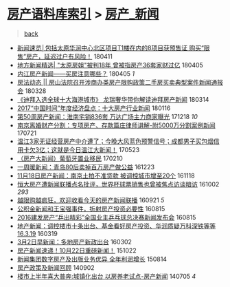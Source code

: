 [房产语料库索引](../../README.md)  > [房产_新闻](房产_新闻.md)
====
> [back](../README.md)

- [新闻速览│包括太原华润中心北区项目T1楼在内的8项目获预售证 购买“限售”房产，延迟过户有风险！](http://jkwz.applinzi.com/ittc/7090721015149888523.html#%E6%96%B0%E9%97%BB%E9%80%9F%E8%A7%88%E2%94%82%E5%8C%85%E6%8B%AC%E5%A4%AA%E5%8E%9F%E5%8D%8E%E6%B6%A6%E4%B8%AD%E5%BF%83%E5%8C%97%E5%8C%BA%E9%A1%B9%E7%9B%AET1%E6%A5%BC%E5%9C%A8%E5%86%85%E7%9A%848%E9%A1%B9%E7%9B%AE%E8%8E%B7%E9%A2%84%E5%94%AE%E8%AF%81+%E8%B4%AD%E4%B9%B0%E2%80%9C%E9%99%90%E5%94%AE%E2%80%9D%E6%88%BF%E4%BA%A7%EF%BC%8C%E5%BB%B6%E8%BF%9F%E8%BF%87%E6%88%B7%E6%9C%89%E9%A3%8E%E9%99%A9%EF%BC%81) 180411  
- [地方新闻精选| &quot;太原房姐&quot;被判18年 曾被指房产36套家财过亿](http://jkwz.applinzi.com/ittc/7088561397392999434.html#%E5%9C%B0%E6%96%B9%E6%96%B0%E9%97%BB%E7%B2%BE%E9%80%89%7C+%26quot%3B%E5%A4%AA%E5%8E%9F%E6%88%BF%E5%A7%90%26quot%3B%E8%A2%AB%E5%88%A418%E5%B9%B4+%E6%9B%BE%E8%A2%AB%E6%8C%87%E6%88%BF%E4%BA%A736%E5%A5%97%E5%AE%B6%E8%B4%A2%E8%BF%87%E4%BA%BF) 180405  
- [内江房产新闻——买房注意哪些？](http://jkwz.applinzi.com/ittc/7088520860338226183.html#%E5%86%85%E6%B1%9F%E6%88%BF%E4%BA%A7%E6%96%B0%E9%97%BB%E2%80%94%E2%80%94%E4%B9%B0%E6%88%BF%E6%B3%A8%E6%84%8F%E5%93%AA%E4%BA%9B%EF%BC%9F) 180405 *1* 
- [房法动态 || 房山法院召开涉商办类房产限购政策二手房买卖典型案件新闻通报会](http://jkwz.applinzi.com/ittc/7085524843212833798.html#%E6%88%BF%E6%B3%95%E5%8A%A8%E6%80%81+%7C%7C+%E6%88%BF%E5%B1%B1%E6%B3%95%E9%99%A2%E5%8F%AC%E5%BC%80%E6%B6%89%E5%95%86%E5%8A%9E%E7%B1%BB%E6%88%BF%E4%BA%A7%E9%99%90%E8%B4%AD%E6%94%BF%E7%AD%96%E4%BA%8C%E6%89%8B%E6%88%BF%E4%B9%B0%E5%8D%96%E5%85%B8%E5%9E%8B%E6%A1%88%E4%BB%B6%E6%96%B0%E9%97%BB%E9%80%9A%E6%8A%A5%E4%BC%9A) 180328  
- [《迪拜入选全球十大海港城市》 龙瑞奢华带你解读迪拜房产新闻](http://jkwz.applinzi.com/ittc/7080277656216273930.html#%E3%80%8A%E8%BF%AA%E6%8B%9C%E5%85%A5%E9%80%89%E5%85%A8%E7%90%83%E5%8D%81%E5%A4%A7%E6%B5%B7%E6%B8%AF%E5%9F%8E%E5%B8%82%E3%80%8B+%E9%BE%99%E7%91%9E%E5%A5%A2%E5%8D%8E%E5%B8%A6%E4%BD%A0%E8%A7%A3%E8%AF%BB%E8%BF%AA%E6%8B%9C%E6%88%BF%E4%BA%A7%E6%96%B0%E9%97%BB) 180314  
- [2017“中国时间”年度经济盘点：十大房产行业新闻](http://jkwz.applinzi.com/ittc/7059106626202502151.html#2017%E2%80%9C%E4%B8%AD%E5%9B%BD%E6%97%B6%E9%97%B4%E2%80%9D%E5%B9%B4%E5%BA%A6%E7%BB%8F%E6%B5%8E%E7%9B%98%E7%82%B9%EF%BC%9A%E5%8D%81%E5%A4%A7%E6%88%BF%E4%BA%A7%E8%A1%8C%E4%B8%9A%E6%96%B0%E9%97%BB) 180116  
- [第50周房产新闻：淮南宅销836套 万达广场主力商家曝光](http://jkwz.applinzi.com/ittc/7048333244997567505.html#%E7%AC%AC50%E5%91%A8%E6%88%BF%E4%BA%A7%E6%96%B0%E9%97%BB%EF%BC%9A%E6%B7%AE%E5%8D%97%E5%AE%85%E9%94%80836%E5%A5%97+%E4%B8%87%E8%BE%BE%E5%B9%BF%E5%9C%BA%E4%B8%BB%E5%8A%9B%E5%95%86%E5%AE%B6%E6%9B%9D%E5%85%89) 171218 *10* 
- [南京离婚财产分割：专项房产、存款篇庄律师讲解-附5000万分割案例新闻](http://jkwz.applinzi.com/ittc/6992640308897383440.html#%E5%8D%97%E4%BA%AC%E7%A6%BB%E5%A9%9A%E8%B4%A2%E4%BA%A7%E5%88%86%E5%89%B2%EF%BC%9A%E4%B8%93%E9%A1%B9%E6%88%BF%E4%BA%A7%E3%80%81%E5%AD%98%E6%AC%BE%E7%AF%87%E5%BA%84%E5%BE%8B%E5%B8%88%E8%AE%B2%E8%A7%A3-%E9%99%845000%E4%B8%87%E5%88%86%E5%89%B2%E6%A1%88%E4%BE%8B%E6%96%B0%E9%97%BB) 170721  
- [温江3家无证经营房产中介遭了；今晚大风蓝色预警信号；成都男子买包烟信用卡欠3亿；这就是今日温江大新闻！](http://jkwz.applinzi.com/ittc/6970936594780390404.html#%E6%B8%A9%E6%B1%9F3%E5%AE%B6%E6%97%A0%E8%AF%81%E7%BB%8F%E8%90%A5%E6%88%BF%E4%BA%A7%E4%B8%AD%E4%BB%8B%E9%81%AD%E4%BA%86%EF%BC%9B%E4%BB%8A%E6%99%9A%E5%A4%A7%E9%A3%8E%E8%93%9D%E8%89%B2%E9%A2%84%E8%AD%A6%E4%BF%A1%E5%8F%B7%EF%BC%9B%E6%88%90%E9%83%BD%E7%94%B7%E5%AD%90%E4%B9%B0%E5%8C%85%E7%83%9F%E4%BF%A1%E7%94%A8%E5%8D%A1%E6%AC%A03%E4%BA%BF%EF%BC%9B%E8%BF%99%E5%B0%B1%E6%98%AF%E4%BB%8A%E6%97%A5%E6%B8%A9%E6%B1%9F%E5%A4%A7%E6%96%B0%E9%97%BB%EF%BC%81) 170523  
- [（房产大新闻）葡萄牙置业移民](http://jkwz.applinzi.com/ittc/6932928811112072197.html#%EF%BC%88%E6%88%BF%E4%BA%A7%E5%A4%A7%E6%96%B0%E9%97%BB%EF%BC%89%E8%91%A1%E8%90%84%E7%89%99%E7%BD%AE%E4%B8%9A%E7%A7%BB%E6%B0%91) 170210  
- [一周暖新闻：青岛80后卖掉百万房产做公益](http://jkwz.applinzi.com/ittc/6914808069791155205.html#%E4%B8%80%E5%91%A8%E6%9A%96%E6%96%B0%E9%97%BB%EF%BC%9A%E9%9D%92%E5%B2%9B80%E5%90%8E%E5%8D%96%E6%8E%89%E7%99%BE%E4%B8%87%E6%88%BF%E4%BA%A7%E5%81%9A%E5%85%AC%E7%9B%8A) 161223  
- [11月18日房产新闻：南京土拍不准贷款 被调控城市增至20个](http://jkwz.applinzi.com/ittc/6901863042471429125.html#11%E6%9C%8818%E6%97%A5%E6%88%BF%E4%BA%A7%E6%96%B0%E9%97%BB%EF%BC%9A%E5%8D%97%E4%BA%AC%E5%9C%9F%E6%8B%8D%E4%B8%8D%E5%87%86%E8%B4%B7%E6%AC%BE+%E8%A2%AB%E8%B0%83%E6%8E%A7%E5%9F%8E%E5%B8%82%E5%A2%9E%E8%87%B320%E4%B8%AA) 161118  
- [恒大房产遭新闻联播点名批评，世界杯球票销售也曾被焦点访谈暗访](http://jkwz.applinzi.com/ittc/6884497768378270725.html#%E6%81%92%E5%A4%A7%E6%88%BF%E4%BA%A7%E9%81%AD%E6%96%B0%E9%97%BB%E8%81%94%E6%92%AD%E7%82%B9%E5%90%8D%E6%89%B9%E8%AF%84%EF%BC%8C%E4%B8%96%E7%95%8C%E6%9D%AF%E7%90%83%E7%A5%A8%E9%94%80%E5%94%AE%E4%B9%9F%E6%9B%BE%E8%A2%AB%E7%84%A6%E7%82%B9%E8%AE%BF%E8%B0%88%E6%9A%97%E8%AE%BF) 161002 *293* 
- [越限购越疯狂，欢迎收看今天的房产新闻联播](http://jkwz.applinzi.com/ittc/6880276431711503365.html#%E8%B6%8A%E9%99%90%E8%B4%AD%E8%B6%8A%E7%96%AF%E7%8B%82%EF%BC%8C%E6%AC%A2%E8%BF%8E%E6%94%B6%E7%9C%8B%E4%BB%8A%E5%A4%A9%E7%9A%84%E6%88%BF%E4%BA%A7%E6%96%B0%E9%97%BB%E8%81%94%E6%92%AD) 160921 *5* 
- [公积金新闻和王宝强事件，折射房产投资必要性](http://jkwz.applinzi.com/ittc/6866558819601220613.html#%E5%85%AC%E7%A7%AF%E9%87%91%E6%96%B0%E9%97%BB%E5%92%8C%E7%8E%8B%E5%AE%9D%E5%BC%BA%E4%BA%8B%E4%BB%B6%EF%BC%8C%E6%8A%98%E5%B0%84%E6%88%BF%E4%BA%A7%E6%8A%95%E8%B5%84%E5%BF%85%E8%A6%81%E6%80%A7) 160815  
- [2016建发房产“乒出精彩”全国业主乒乓球总决赛新闻发布会](http://jkwz.applinzi.com/ittc/6866519981579305988.html#2016%E5%BB%BA%E5%8F%91%E6%88%BF%E4%BA%A7%E2%80%9C%E4%B9%92%E5%87%BA%E7%B2%BE%E5%BD%A9%E2%80%9D%E5%85%A8%E5%9B%BD%E4%B8%9A%E4%B8%BB%E4%B9%92%E4%B9%93%E7%90%83%E6%80%BB%E5%86%B3%E8%B5%9B%E6%96%B0%E9%97%BB%E5%8F%91%E5%B8%83%E4%BC%9A) 160815  
- [地产新闻：调控楼市十条出台、基金看好房产投资、华润质疑万科深铁等等16.3.19](http://jkwz.applinzi.com/ittc/6811211559162348548.html#%E5%9C%B0%E4%BA%A7%E6%96%B0%E9%97%BB%EF%BC%9A%E8%B0%83%E6%8E%A7%E6%A5%BC%E5%B8%82%E5%8D%81%E6%9D%A1%E5%87%BA%E5%8F%B0%E3%80%81%E5%9F%BA%E9%87%91%E7%9C%8B%E5%A5%BD%E6%88%BF%E4%BA%A7%E6%8A%95%E8%B5%84%E3%80%81%E5%8D%8E%E6%B6%A6%E8%B4%A8%E7%96%91%E4%B8%87%E7%A7%91%E6%B7%B1%E9%93%81%E7%AD%89%E7%AD%8916.3.19) 160319  
- [3月2日早新闻：多地房产新政出台](http://jkwz.applinzi.com/ittc/6804896398864548869.html#3%E6%9C%882%E6%97%A5%E6%97%A9%E6%96%B0%E9%97%BB%EF%BC%9A%E5%A4%9A%E5%9C%B0%E6%88%BF%E4%BA%A7%E6%96%B0%E6%94%BF%E5%87%BA%E5%8F%B0) 160302  
- [房产新闻速递！10月22日重磅新闻！](http://jkwz.applinzi.com/ittc/6755730394509034500.html#%E6%88%BF%E4%BA%A7%E6%96%B0%E9%97%BB%E9%80%9F%E9%80%92%EF%BC%8110%E6%9C%8822%E6%97%A5%E9%87%8D%E7%A3%85%E6%96%B0%E9%97%BB%EF%BC%81) 151022  
- [新闻集团数字房产及出版业务优异 全年利润增长](http://jkwz.applinzi.com/ittc/547650615708109702.html#%E6%96%B0%E9%97%BB%E9%9B%86%E5%9B%A2%E6%95%B0%E5%AD%97%E6%88%BF%E4%BA%A7%E5%8F%8A%E5%87%BA%E7%89%88%E4%B8%9A%E5%8A%A1%E4%BC%98%E5%BC%82+%E5%85%A8%E5%B9%B4%E5%88%A9%E6%B6%A6%E5%A2%9E%E9%95%BF) 150814  
- [房产政策及新闻回顾](http://jkwz.applinzi.com/ittc/547650611372926451.html#%E6%88%BF%E4%BA%A7%E6%94%BF%E7%AD%96%E5%8F%8A%E6%96%B0%E9%97%BB%E5%9B%9E%E9%A1%BE) 140902  
- [楼市上半年喜大普奔:城镇化出台 以房养老试点-房产新闻](http://jkwz.applinzi.com/ittc/547650611369195417.html#%E6%A5%BC%E5%B8%82%E4%B8%8A%E5%8D%8A%E5%B9%B4%E5%96%9C%E5%A4%A7%E6%99%AE%E5%A5%94%3A%E5%9F%8E%E9%95%87%E5%8C%96%E5%87%BA%E5%8F%B0+%E4%BB%A5%E6%88%BF%E5%85%BB%E8%80%81%E8%AF%95%E7%82%B9-%E6%88%BF%E4%BA%A7%E6%96%B0%E9%97%BB) 140705 *4* 
